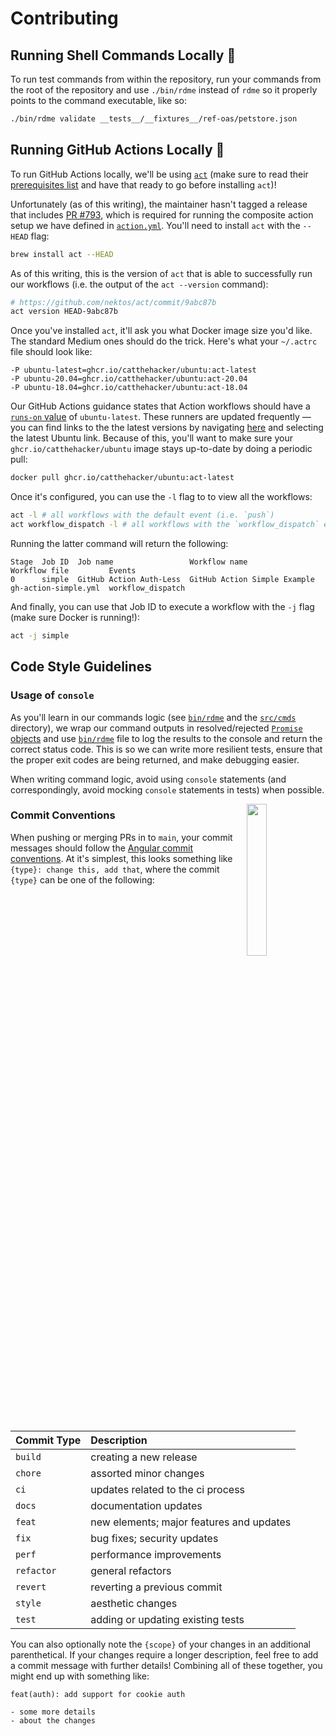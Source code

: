 # Contributing

## Running Shell Commands Locally 🐚

To run test commands from within the repository, run your commands from the root of the repository and use `./bin/rdme` instead of `rdme` so it properly points to the command executable, like so:

```sh
./bin/rdme validate __tests__/__fixtures__/ref-oas/petstore.json
```

## Running GitHub Actions Locally 🐳

To run GitHub Actions locally, we'll be using [`act`](https://github.com/nektos/act) (make sure to read their [prerequisites list](https://github.com/nektos/act#necessary-prerequisites-for-running-act) and have that ready to go before installing `act`)!

Unfortunately (as of this writing), the maintainer hasn't tagged a release that includes [PR #793](https://github.com/nektos/act/issues/793), which is required for running the composite action setup we have defined in [`action.yml`](action.yml). You'll need to install `act` with the `--HEAD` flag:

```sh
brew install act --HEAD
```

As of this writing, this is the version of `act` that is able to successfully run our workflows (i.e. the output of the `act --version` command):

```sh
# https://github.com/nektos/act/commit/9abc87b
act version HEAD-9abc87b
```

Once you've installed `act`, it'll ask you what Docker image size you'd like. The standard Medium ones should do the trick. Here's what your `~/.actrc` file should look like:

```
-P ubuntu-latest=ghcr.io/catthehacker/ubuntu:act-latest
-P ubuntu-20.04=ghcr.io/catthehacker/ubuntu:act-20.04
-P ubuntu-18.04=ghcr.io/catthehacker/ubuntu:act-18.04
```

Our GitHub Actions guidance states that Action workflows should have a [`runs-on` value](https://docs.github.com/en/actions/using-workflows/workflow-syntax-for-github-actions#jobsjob_idruns-on) of `ubuntu-latest`. These runners are updated frequently — you can find links to the the latest versions by navigating [here](https://docs.github.com/en/actions/using-github-hosted-runners/about-github-hosted-runners#preinstalled-software) and selecting the latest Ubuntu link. Because of this, you'll want to make sure your `ghcr.io/catthehacker/ubuntu` image stays up-to-date by doing a periodic pull:

```sh
docker pull ghcr.io/catthehacker/ubuntu:act-latest
```

Once it's configured, you can use the `-l` flag to to view all the workflows:

```sh
act -l # all workflows with the default event (i.e. `push`)
act workflow_dispatch -l # all workflows with the `workflow_dispatch` event
```

Running the latter command will return the following:

```
Stage  Job ID  Job name                 Workflow name                 Workflow file         Events
0      simple  GitHub Action Auth-Less  GitHub Action Simple Example  gh-action-simple.yml  workflow_dispatch
```

And finally, you can use that Job ID to execute a workflow with the `-j` flag (make sure Docker is running!):

```sh
act -j simple
```

## Code Style Guidelines

### Usage of `console`

As you'll learn in our commands logic (see [`bin/rdme`](bin/rdme) and the [`src/cmds`](src/cmds) directory), we wrap our command outputs in resolved/rejected [`Promise` objects](https://developer.mozilla.org/en-US/docs/Web/JavaScript/Reference/Global_Objects/Promise) and use [`bin/rdme`](bin/rdme) file to log the results to the console and return the correct status code. This is so we can write more resilient tests, ensure that the proper exit codes are being returned, and make debugging easier.

When writing command logic, avoid using `console` statements (and correspondingly, avoid mocking `console` statements in tests) when possible.

<img align="right" width="25%" style="margin-bottom: 2em" src="https://owlbert.io/images/owlberts-png/Blocks.psd.png">

### Commit Conventions

When pushing or merging PRs in to `main`, your commit messages should follow the [Angular commit conventions](https://github.com/angular/angular.js/blob/master/DEVELOPERS.md#-git-commit-guidelines). At it's simplest, this looks something like `{type}: change this, add that`, where the commit `{type}` can be one of the following:

| Commit Type | Description                              |
| :---------- | :--------------------------------------- |
| `build`     | creating a new release                   |
| `chore`     | assorted minor changes                   |
| `ci`        | updates related to the ci process        |
| `docs`      | documentation updates                    |
| `feat`      | new elements; major features and updates |
| `fix`       | bug fixes; security updates              |
| `perf`      | performance improvements                 |
| `refactor`  | general refactors                        |
| `revert`    | reverting a previous commit              |
| `style`     | aesthetic changes                        |
| `test`      | adding or updating existing tests        |

You can also optionally note the `{scope}` of your changes in an additional parenthetical. If your changes require a longer description, feel free to add a commit message with further details! Combining all of these together, you might end up with something like:

```text
feat(auth): add support for cookie auth

- some more details
- about the changes
```
